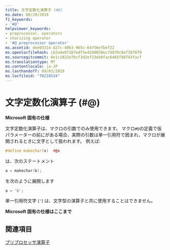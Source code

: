```yaml
---
title: 文字定数化演算子 (#@)
ms.date: 08/29/2019
f1_keywords:
- '#@'
helpviewer_keywords:
- preprocessor, operators
- charizing operator
- '#@ preprocessor operator'
ms.assetid: dee03314-d27c-4063-965c-64756efbef22
ms.openlocfilehash: cb2a4e07287edf5ed2d0850ec7d870c8ef307879
ms.sourcegitcommit: 6e1c1822e7bcf3d2ef23eb8fac6465f88743facf
ms.translationtype: MT
ms.contentlocale: ja-JP
ms.lasthandoff: 09/03/2019
ms.locfileid: "70218534"
---
```

# <a name="charizing-operator-"></a>文字定数化演算子 (#@)

**Microsoft 固有の仕様**

文字定数化演算子は、マクロの引数でのみ使用できます。 マクロ`#@`の定義で仮パラメーターの前にがある場合、実際の引数は単一引用符で囲まれ、マクロが展開されるときに文字として扱われます。 例えば:

```cpp
#define makechar(x)  #@x
```

は、次のステートメント

```cpp
a = makechar(b);
```

を次のように展開します

```cpp
a = 'b';
```

単一引用符文字 (`'`) は、文字型の演算子と共に使用することはできません。

**Microsoft 固有の仕様はここまで**

## <a name="see-also"></a>関連項目

[プリプロセッサ演算子](../preprocessor/preprocessor-operators.md)
